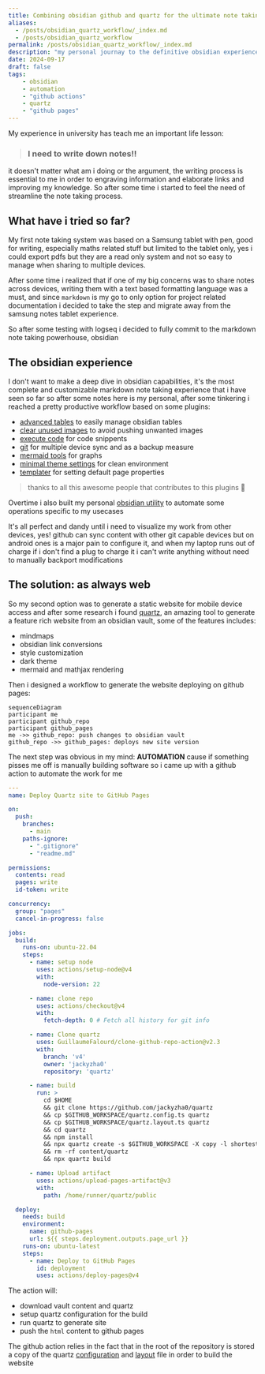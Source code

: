 ```yaml
---
title: Combining obsidian github and quartz for the ultimate note taking experience
aliases:
  - /posts/obsidian_quartz_workflow/_index.md
  - /posts/obsidian_quartz_workflow
permalink: /posts/obsidian_quartz_workflow/_index.md
description: "my personal journay to the definitive obsidian experience"
date: 2024-09-17
draft: false
tags:
    - obsidian
    - automation
    - "github actions"
    - quartz
    - "github pages"
---
```


My experience in university has teach me an important life lesson:

> ### I need to write down notes!!

it doesn't matter what am i doing or the argument, the writing process is essential to me in order to engraving information and elaborate links and improving my knowledge. So after some time i started to feel the need of streamline the note taking process.

## What have i tried so far?

My first note taking system was based on a Samsung tablet with pen, good for writing, especially maths related stuff but limited to the tablet only, yes i could export pdfs but they are a read only system and not so easy to manage when sharing to multiple devices.

After some time i realized that if one of my big concerns was to share notes across devices, writing them with a text based formatting language was a must, and since `markdown` is my go to only option for project related documentation i decided to take the step and migrate away from the samsung notes tablet experience.

So after some testing with logseq i decided to fully commit to the markdown note taking powerhouse, obsidian

## The obsidian experience

I don't want to make a deep dive in obsidian capabilities, it's the most complete and customizable markdown note taking experience that i have seen so far so after some notes here is my personal, after some tinkering i reached a pretty productive workflow based on some plugins:

- [advanced tables](https://github.com/tgrosinger/advanced-tables-obsidian) to easily manage obsidian tables
- [clear unused images](https://github.com/ozntel/oz-clear-unused-images-obsidian) to avoid pushing unwanted images
- [execute code](https://github.com/twibiral/obsidian-execute-code) for code snippents
- [git](https://github.com/Vinzent03/obsidian-git) for multiple device sync and as a backup measure
- [mermaid tools](https://github.com/dartungar/obsidian-mermaid) for graphs
- [minimal theme settings](https://github.com/kepano/obsidian-minimal) for clean environment
- [templater](https://github.com/SilentVoid13/Templater) for setting default page properties

> thanks to all this awesome people that contributes to this plugins 🙏

Overtime i also built my personal [obsidian utility](https://github.com/carnivuth/scripts/blob/main/bin/obsidian_manage.sh) to automate some operations specific to my usecases

It's all perfect and dandy until i need to visualize my work from other devices, yes! github can sync content with other git capable devices but on android ones is a major pain to configure it, and when my laptop runs out of charge if i don't find a plug to charge it i can't write anything without need to manually backport modifications

## The solution: as always web

So my second option was to generate a static website for mobile device access and after some research i found [quartz](https://quartz.jzhao.xyz/), an amazing tool to generate a feature rich website from an obsidian vault, some of the features includes:

- mindmaps
- obsidian link conversions
- style customization
- dark theme
- mermaid and mathjax rendering

Then i designed a workflow to generate the website deploying on github pages:

```mermaid
sequenceDiagram
participant me
participant github_repo
participant github_pages
me ->> github_repo: push changes to obsidian vault
github_repo ->> github_pages: deploys new site version
```

The next step was obvious in my mind: **AUTOMATION** cause if something pisses me off is manually building software so i came up with a github action to automate the work for me

```yaml
---
name: Deploy Quartz site to GitHub Pages

on:
  push:
    branches:
      - main
    paths-ignore:
      - ".gitignore"
      - "readme.md"

permissions:
  contents: read
  pages: write
  id-token: write

concurrency:
  group: "pages"
  cancel-in-progress: false

jobs:
  build:
    runs-on: ubuntu-22.04
    steps:
      - name: setup node
        uses: actions/setup-node@v4
        with:
          node-version: 22

      - name: clone repo
        uses: actions/checkout@v4
        with:
          fetch-depth: 0 # Fetch all history for git info

      - name: Clone quartz
        uses: GuillaumeFalourd/clone-github-repo-action@v2.3
        with:
          branch: 'v4'
          owner: 'jackyzha0'
          repository: 'quartz'

      - name: build
        run: >
          cd $HOME
          && git clone https://github.com/jackyzha0/quartz
          && cp $GITHUB_WORKSPACE/quartz.config.ts quartz
          && cp $GITHUB_WORKSPACE/quartz.layout.ts quartz
          && cd quartz
          && npm install
          && npx quartz create -s $GITHUB_WORKSPACE -X copy -l shortest
          && rm -rf content/quartz
          && npx quartz build

      - name: Upload artifact
        uses: actions/upload-pages-artifact@v3
        with:
          path: /home/runner/quartz/public

  deploy:
    needs: build
    environment:
      name: github-pages
      url: ${{ steps.deployment.outputs.page_url }}
    runs-on: ubuntu-latest
    steps:
      - name: Deploy to GitHub Pages
        id: deployment
        uses: actions/deploy-pages@v4
```

The action will:

- download vault content and quartz
- setup quartz configuration for the build
- run quartz to generate site
- push the `html` content to github pages

The github action relies in the fact that in the root of the repository is stored a copy of the quartz [configuration](sample_files/quartz.config.ts) and [layout](sample_files/quartz.layout.ts) file in order to build the website
